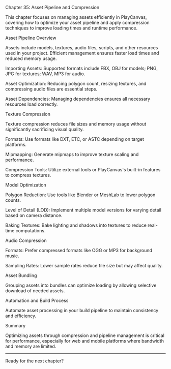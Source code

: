 Chapter 35: Asset Pipeline and Compression

This chapter focuses on managing assets efficiently in PlayCanvas, covering how to optimize your asset pipeline and apply compression techniques to improve loading times and runtime performance.

Asset Pipeline Overview

Assets include models, textures, audio files, scripts, and other resources used in your project. Efficient management ensures faster load times and reduced memory usage.

Importing Assets: Supported formats include FBX, OBJ for models; PNG, JPG for textures; WAV, MP3 for audio.

Asset Optimization: Reducing polygon count, resizing textures, and compressing audio files are essential steps.

Asset Dependencies: Managing dependencies ensures all necessary resources load correctly.


Texture Compression

Texture compression reduces file sizes and memory usage without significantly sacrificing visual quality.

Formats: Use formats like DXT, ETC, or ASTC depending on target platforms.

Mipmapping: Generate mipmaps to improve texture scaling and performance.

Compression Tools: Utilize external tools or PlayCanvas's built-in features to compress textures.


Model Optimization

Polygon Reduction: Use tools like Blender or MeshLab to lower polygon counts.

Level of Detail (LOD): Implement multiple model versions for varying detail based on camera distance.

Baking Textures: Bake lighting and shadows into textures to reduce real-time computations.


Audio Compression

Formats: Prefer compressed formats like OGG or MP3 for background music.

Sampling Rates: Lower sample rates reduce file size but may affect quality.


Asset Bundling

Grouping assets into bundles can optimize loading by allowing selective download of needed assets.

Automation and Build Process

Automate asset processing in your build pipeline to maintain consistency and efficiency.

Summary

Optimizing assets through compression and pipeline management is critical for performance, especially for web and mobile platforms where bandwidth and memory are limited.


---

Ready for the next chapter?

